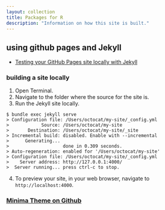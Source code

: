 ```yaml
---
layout: collection
title: Packages for R
description: "Information on how this site is built."
---
```

## using github pages and Jekyll
-  [Testing your GitHub Pages site locally with Jekyll](https://docs.github.com/en/github/working-with-github-pages/testing-your-github-pages-site-locally-with-jekyll)

### building a site locally

1.  Open Terminal.
2.  Navigate to the folder where the source for the site is.
3.  Run the Jekyll site locally.

```
$ bundle exec jekyll serve
> Configuration file: /Users/octocat/my-site/_config.yml
>            Source: /Users/octocat/my-site
>       Destination: /Users/octocat/my-site/_site
> Incremental build: disabled. Enable with --incremental
>      Generating...
>                    done in 0.309 seconds.
> Auto-regeneration: enabled for '/Users/octocat/my-site'
> Configuration file: /Users/octocat/my-site/_config.yml
>    Server address: http://127.0.0.1:4000/
>  Server running... press ctrl-c to stop.
```

4.  To preview your site, in your web browser, navigate to ```http://localhost:4000```.

### [Minima Theme on Github](https://github.com/jekyll/minima)
